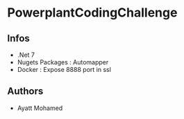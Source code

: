 # PowerplantCodingChallenge

## Infos

 - .Net 7
 - Nugets Packages :  Automapper
 - Docker : Expose 8888 port in ssl


## Authors

- Ayatt Mohamed